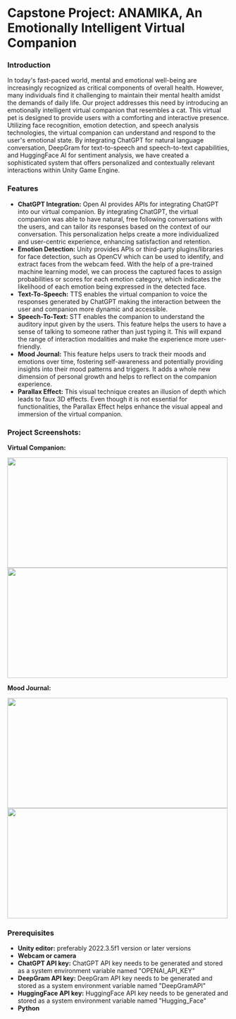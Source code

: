 # Capstone Project: ANAMIKA, An Emotionally Intelligent Virtual Companion

### Introduction

In today's fast-paced world, mental and emotional well-being are increasingly recognized as critical components of overall health. However, many individuals find it challenging to maintain their mental health amidst the demands of daily life. Our project addresses this need by introducing an emotionally intelligent virtual companion that resembles a cat. This virtual pet is designed to provide users with a comforting and interactive presence. Utilizing face recognition, emotion detection, and speech analysis technologies, the virtual companion can understand and respond to the user's emotional state. By integrating ChatGPT for natural language conversation, DeepGram for text-to-speech and speech-to-text capabilities, and HuggingFace AI for sentiment analysis, we have created a sophisticated system that offers personalized and contextually relevant interactions within Unity Game Engine.

### Features
- **ChatGPT Integration:** Open AI provides APIs for integrating ChatGPT into our virtual companion. By integrating ChatGPT, the virtual companion was able to have natural, free following conversations with the users, and can tailor its responses based on the context of our conversation. This personalization helps create a more individualized and user-centric experience, enhancing satisfaction and retention.
- **Emotion Detection:** Unity provides APIs or third-party plugins/libraries for face detection, such as OpenCV which can be used to identify, and extract faces from the webcam feed. With the help of a pre-trained machine learning model, we can process the captured faces to assign probabilities or scores for each emotion category, which indicates the likelihood of each emotion being expressed in the detected face.
- **Text-To-Speech:** TTS enables the virtual companion to voice the responses generated by ChatGPT making the interaction between the user and companion more dynamic and accessible.
- **Speech-To-Text:** STT enables the companion to understand the auditory input given by the users. This feature helps the users to have a sense of talking to someone rather than just typing it. This will expand the range of interaction modalities and make the experience more user-friendly.
- **Mood Journal:** This feature helps users to track their moods and emotions over time, fostering self-awareness and potentially providing insights into their mood patterns and triggers. It adds a whole new dimension of personal growth and helps to reflect on the companion experience.
- **Parallax Effect:** This visual technique creates an illusion of depth which leads to faux 3D effects. Even though it is not essential for functionalities, the Parallax Effect helps enhance the visual appeal and immersion of the virtual companion.
  
### Project Screenshots:
**Virtual Companion:**

<img src= "https://github.com/GeorgeJ2021/Capstone_Project/assets/90447105/03a8c838-6682-4c53-b7e6-571a08a9034b" width=500 height=250>
<img src= "https://github.com/GeorgeJ2021/Capstone_Project/assets/90447105/538c4d60-059f-4a42-b83e-e4ddba994219" width=500 height=250>

**Mood Journal:**

<img src= "https://github.com/GeorgeJ2021/Capstone_Project/assets/90447105/020961e0-7860-4cb2-b649-6de2e9b59a84" width=500 height=250>
<img src= "https://github.com/GeorgeJ2021/Capstone_Project/assets/90447105/a41780a7-b2b1-4c76-a467-42c694665e41" width=500 height=250>

### Prerequisites
- **Unity editor:** preferably 2022.3.5f1 version or later versions
- **Webcam or camera**
- **ChatGPT API key:** ChatGPT API key needs to be generated and stored as a system environment variable named "OPENAI_API_KEY"
- **DeepGram API key:** DeepGram API key needs to be generated and stored as a system environment variable named "DeepGramAPI"
- **HuggingFace API key:** HuggingFace API key needs to be generated and stored as a system environment variable named "Hugging_Face"
- **Python**
